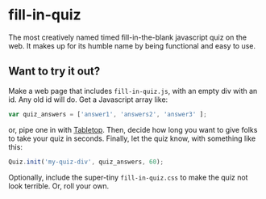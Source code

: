 fill-in-quiz
============

The most creatively named timed fill-in-the-blank javascript quiz on
the web. It makes up for its humble name by being functional and easy
to use.


Want to try it out?
-------------------

Make a web page  that includes `fill-in-quiz.js`,
with an empty div with an id. Any old id will do.
Get a Javascript array like:
```javascript
var quiz_answers = ['answer1', 'answers2', 'answer3' ];
```
or, pipe one in with [Tabletop](https://github.com/jsoma/tabletop).
Then, decide how long you want to give folks to take your quiz in
seconds. Finally, let the quiz know, with something like this:
```javascript
Quiz.init('my-quiz-div', quiz_answers, 60);
```

Optionally, include the super-tiny `fill-in-quiz.css` to make the
quiz not look terrible. Or, roll your own.